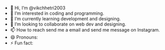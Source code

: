 - 👋 Hi, I’m @vikchhetri2003
- 👀 I’m interested in coding and programming.
- 🌱 I’m currently learning development and designing.
- 💞️ I’m looking to collaborate on web dev and designing.
- 📫 How to reach send me  a email and send me message on Instagram. 
- 😄 Pronouns: 
- ⚡ Fun fact: 

<!---
vikchhetri2003/vikchhetri2003 is a ✨ special ✨ repository because its `README.md` (this file) appears on your GitHub profile.
You can click the Preview link to take a look at your changes.
--->
